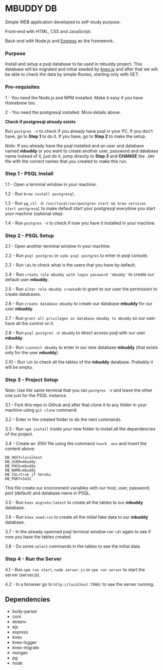 # MBUDDY DB

Simple WEB application developed to self-study purpose.

Front-end with HTML, CSS and JavaScript.

Back-end with Node.js and [Express](http://expressjs.com/) as the framework.

### Purpose

Install and setup a psql database to be used in mbuddy project. This database will be migrated and initial seeded by [knex.js](https://knexjs.org/) and after that we will be able to check the data by simple Routes, starting only with GET.

### Pre-requisites

1 - You need the Node.js and NPM installed. Make it easy if you have Homebrew too.

2 - You need the postgresql installed. More details above.

**Check if postgresql already exists**

Run `postgres -V` to check if you already have psql in your PC. If you don't have, go to **Step 1** to do it. If you have, go to **Step 2** to make the setup.

*Note:* If you already have the psql installed and an user and database named **mbuddy** or you want to create another user, password and database name instead of it, just do it, jump directly to **Step 3** and **CHANGE** the `.ENV` file with the correct names that you created to make this run.

### Step 1 - PSQL Install

1.1 - Open a terminal window in your machine.

1.2 - Run `brew install postgresql`.

1.3 - Run `pg_ctl -D /usr/local/var/postgres start && brew services start postgresql` to make default start your postgresql everytime you start your machine (optional step).

1.4 - Run `postgres -V` to check if now you have it installed in your machine.

### Step 2 - PSQL Setup

2.1  - Open another terminal window in your machine.

2.2  - Run `psql postgres` or `sudo psql postgres` to enter in psql console.

2.3  - Run `\du` to check what is the users that you have by default.

2.4  - Run `create role mbuddy with login password 'mbuddy'` to create our default user **mbuddy**.

2.5  - Run `alter role mbuddy createdb` to grant to our user the permission to create databases.

2.6  - Run `create database mbuddy` to create our database **mbuddy** for our user **mbuddy**.

2.7  - Run `grant all privileges on database mbuddy to mbuddy` so our user have all the control on it.

2.8  - Run `psql postgres -U mbuddy` to direct access psql with our user **mbuddy**.

2.9  - Run `\connect mbuddy` to enter in our new database **mbuddy** (that exists only for the user **mbuddy**).

2.10 - Run `\dt` to check all the tables of the **mbuddy** database. Probably it will be empty.

### Step 3 - Project Setup

*Note:* Use the same terminal that you ran `postgres -V` and leave the other one just for the PSQL instance.

3.1 - Fork this repo in Github and after that clone it to any folder in your machine using `git clone` command.

3.2 - Enter in the created folder to do the next commands.

3.3 - Run `npm install` inside your new folder to install all the dependencies of the project.

3.4 - Create an .ENV file using the command `touch .env` and insert the content above:

```
DB_HOST=localhost
DB_USER=mbuddy
DB_PASS=mbuddy
DB_NAME=mbuddy
DB_SSL=true if heroku
DB_PORT=5432`
```

This file create our environment variables with our host, user, password, port (default) and database name in PSQL.

3.5 - Run `knex migrate:latest` to create all the tables to our **mbuddy** database.

3.6 - Run `knex seed:run` to create all the initial fake data to our **mbuddy** database.

3.7 - In the already openned psql terminal window run `\dt` again to see if now you have the tables created.

3.8 - Do some `select` commands in the tables to see the initial data.

### Step 4 - Run the Server

4.1 - Run `npm run start`, `node server.js` or `npm run server` to start the server (server.js).

4.2 - In a browser go to `http://localhost:7000/` to see the server running.

## Dependencies

* body-parser
* cors
* dotenv
* ejs
* express
* knex
* knex-logger
* knex-migrate
* morgan
* pg
* node

